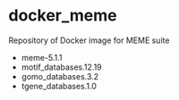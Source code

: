 # docker_meme

Repository of Docker image for MEME suite

- meme-5.1.1
- motif_databases.12.19
- gomo_databases.3.2
- tgene_databases.1.0
